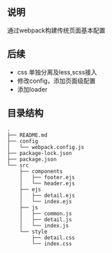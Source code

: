 ## 说明
通过webpack构建传统页面基本配置

## 后续
- css 单独分离及less,scss接入
- 修改config，添加页面级配置
- 添加loader

## 目录结构

```
.
├── README.md
├── config
│   └── webpack.config.js
├── package-lock.json
├── package.json
└── src
    ├── components
    │   ├── footer.ejs
    │   └── header.ejs
    ├── ejs
    │   ├── detail.ejs
    │   └── index.ejs
    ├── js
    │   ├── common.js
    │   ├── detail.js
    │   └── index.js
    └── style
        ├── detail.css
        └── index.css
```
